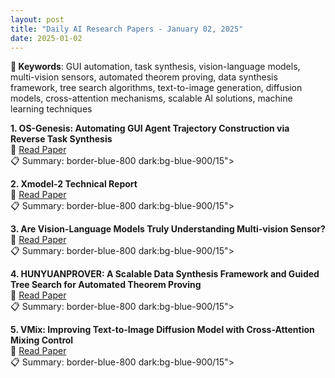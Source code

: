 ```yaml
---
layout: post
title: "Daily AI Research Papers - January 02, 2025"
date: 2025-01-02
---
```


**🔑 Keywords**: GUI automation, task synthesis, vision-language models, multi-vision sensors, automated theorem proving, data synthesis framework, tree search algorithms, text-to-image generation, diffusion models, cross-attention mechanisms, scalable AI solutions, machine learning techniques

**1. OS-Genesis: Automating GUI Agent Trajectory Construction via Reverse
  Task Synthesis**  
🔗 [Read Paper](https://huggingface.co/papers/2412.19723)  
📋 Summary: border-blue-800 dark:bg-blue-900/15">

**2. Xmodel-2 Technical Report**  
🔗 [Read Paper](https://huggingface.co/papers/2412.19638)  
📋 Summary: border-blue-800 dark:bg-blue-900/15">

**3. Are Vision-Language Models Truly Understanding Multi-vision Sensor?**  
🔗 [Read Paper](https://huggingface.co/papers/2412.20750)  
📋 Summary: border-blue-800 dark:bg-blue-900/15">

**4. HUNYUANPROVER: A Scalable Data Synthesis Framework and Guided Tree
  Search for Automated Theorem Proving**  
🔗 [Read Paper](https://huggingface.co/papers/2412.20735)  
📋 Summary: border-blue-800 dark:bg-blue-900/15">

**5. VMix: Improving Text-to-Image Diffusion Model with Cross-Attention
  Mixing Control**  
🔗 [Read Paper](https://huggingface.co/papers/2412.20800)  
📋 Summary: border-blue-800 dark:bg-blue-900/15">
